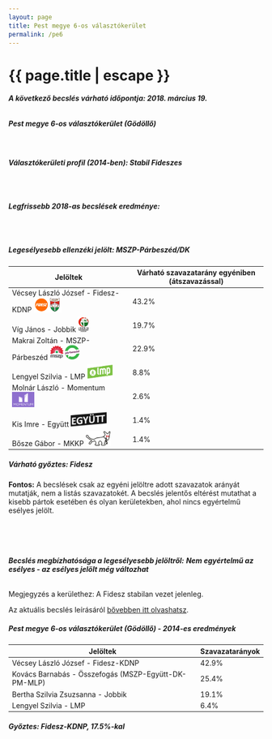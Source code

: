 ```yaml
---
layout: page
title: Pest megye 6-os választókerület
permalink: /pe6
---
```


<h1 class="page-title">{{ page.title | escape }}</h1>

<div class="section">
    <div class="row">
          <div class="col s12"><h6><span><strong>A következő becslés várható időpontja: 2018. március 19.</strong></span></h6>
		  <h5>Pest megye 6-os választókerület (Gödöllő)</h5>
<br/><h6><strong>Választókerületi profil (2014-ben): <span id="profil">Stabil Fideszes</span></strong></h6>
<br/>
<h6><strong>Legfrissebb 2018-as becslések eredménye:</strong></h6><br/>
			<h5><strong>Legesélyesebb ellenzéki jelölt: <span id="masodik">MSZP-Párbeszéd/DK</span><span id="esely2"></span><span></span></strong></h5>
<table class="striped">
              <thead>
                <tr>
                    <th>Jelöltek</th>
                    <th>Várható szavazatarány egyéniben (átszavazással)</th>
                </tr>
              </thead>
              <tbody>
             <tr>
                  <td>Vécsey László József - Fidesz-KDNP <img src="images/fideszkdnp_logo.png" style="width:55px;height:30px;"></td>
				  <td id="id_fidesz">43.2%</td>
			</tr>
			<tr><td>Víg János - Jobbik <img src="images/jobbik_logo.png" style="width:23px;height:30px;"></td><td id="id_jobbik">19.7%</td></tr>
<tr>
                  <td>Makrai Zoltán - MSZP-Párbeszéd <img src="images/mszpparbeszed_logo.png" style="width:60px;height:30px;"></td>
				  <td id="id_baloldal">22.9%</td>
			</tr>
			<tr>
                  <td>Lengyel Szilvia - LMP <img src="images/lmp_logo.png" style="width:52px;height:30px;"></td>
				  <td id="lmp">8.8%</td>
			</tr>
			<tr>
				  <td>Molnár László - Momentum <img src="images/momentum_logo.png" style="width:44px;height:30px;"></td>
				  <td id="id_momentum">2.6%</td>
			</tr>
<tr>
<td>Kis Imre -  Együtt <img src="images/egyutt_logo2.png" style="width:71px;height:30px;"></td>
<td id="id_egyutt">1.4%</td>
</tr>           
<tr>
<td>Bősze Gábor - MKKP <img src="images/mkkp_logo.png" style="width:49px;height:30px;"></td>
<td id="id_mkkp">1.4%</td>
</tr>       
              </tbody>
            </table><h5>Várható győztes: <span id="gyoztes">Fidesz</span><span id="esely"></span><span></span></h5>
			
			
<p><strong>Fontos:</strong> A becslések csak az egyéni jelöltre adott szavazatok arányát mutatják, nem a listás szavazatokét. A becslés jelentős eltérést mutathat a kisebb pártok esetében és olyan kerületekben, ahol nincs egyértelmű esélyes jelölt.</p>
<br/>
			
<br/><h6><strong>Becslés megbízhatósága a legesélyesebb jelöltről:</strong> <strong><span id="biztos_jelolt">Nem egyértelmű az esélyes - az esélyes jelölt még változhat</span></strong></h6>
<p>Megjegyzés a kerülethez: A Fidesz stabilan vezet jelenleg.</p>
<p>Az aktuális becslés leírásáról <a href="../metodologia#0312">bővebben itt olvashatsz</a>.</p>
          </div>
    </div>
</div>

<div class="section">
    <div class="row">
          <div class="col s12">
		  <h5>Pest megye 6-os választókerület (Gödöllő) - 2014-es eredmények</h5>
            <table class="striped">
              <thead>
                <tr>
                    <th>Jelöltek</th>
                    <th>Szavazatarányok</th>
                </tr>
              </thead>
              <tbody>
             <tr>
                  <td>Vécsey László József - Fidesz-KDNP</td>
				  <td>42.9%</td>
			</tr>
			<tr>
			      <td>Kovács Barnabás - Összefogás (MSZP-Együtt-DK-PM-MLP)</td>
				  <td>25.4%</td>  
			</tr>
			<tr>
			      <td>Bertha Szilvia Zsuzsanna - Jobbik</td>
				  <td>19.1%</td>
			</tr>
			<tr>
				  <td>Lengyel Szilvia - LMP</td>
				  <td>6.4%</td>
			</tr>  	
              </tbody>
            </table>
			<h5>Győztes: Fidesz-KDNP, 17.5%-kal</h5>
          </div>
    </div>
</div>
